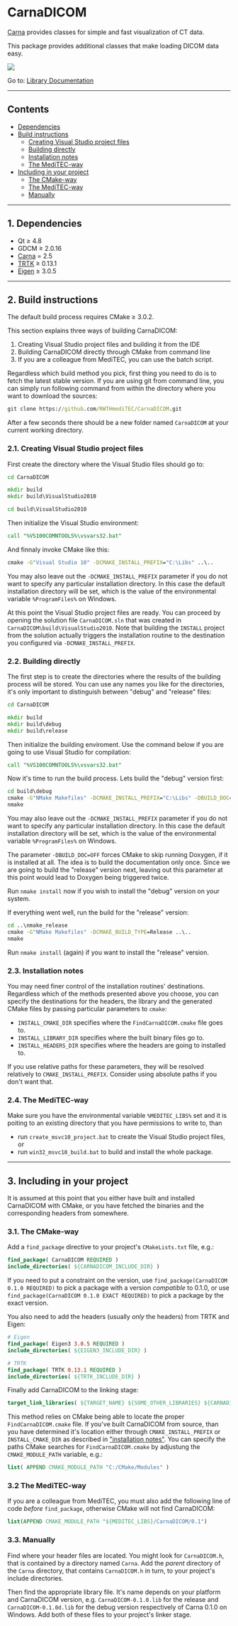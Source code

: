 CarnaDICOM
========

[Carna](https://github.com/RWTHmediTEC/Carna)
provides classes for simple and fast visualization of CT data.

This package provides additional classes that make loading DICOM data easy.

<img src="https://rwthmeditec.github.io/CarnaDICOM/DicomController01.png">

Go to: [Library Documentation](https://rwthmeditec.github.io/CarnaDICOM/)

---
## Contents

* [Dependencies](#1-dependencies)
* [Build instructions](#2-build-instructions)
	* [Creating Visual Studio project files](#21-creating-visual-studio-project-files)
	* [Building directly](#22-building-directly)
	* [Installation notes](#23-installation-notes)
	* [The MediTEC-way](#24-the-meditec-way)
* [Including in your project](#3-including-in-your-project)
	* [The CMake-way](#31-the-cmake-way)
	* [The MediTEC-way](#32-the-meditec-way)
	* [Manually](#33-manually)
 
---
## 1. Dependencies

* Qt ≥ 4.8
* GDCM ≥ 2.0.16
* [Carna](https://github.com/RWTHmediTEC/Carna) = 2.5
* [TRTK](https://github.com/Haenisch/TRTK) ≥ 0.13.1
* [Eigen](http://eigen.tuxfamily.org/) ≥ 3.0.5

---
## 2. Build instructions

The default build process requires CMake ≥ 3.0.2.

This section explains three ways of building CarnaDICOM:

1. Creating Visual Studio project files and building it from the IDE
2. Building CarnaDICOM directly through CMake from command line
3. If you are a colleague from MediTEC, you can use the batch script.

Regardless which build method you pick,
first thing you need to do is to fetch the latest stable version.
If you are using git from command line,
you can simply run following command
from within the directory where you want to download the sources:

```bat
git clone https://github.com/RWTHmediTEC/CarnaDICOM.git
```
    
After a few seconds there should be a new folder named `CarnaDICOM`
at your current working directory.

### 2.1. Creating Visual Studio project files

First create the directory where the Visual Studio files should go to:

```bat
cd CarnaDICOM

mkdir build
mkdir build\VisualStudio2010

cd build\VisualStudio2010
```
    
Then initialize the Visual Studio environment:

```bat
call "%VS100COMNTOOLS%\vsvars32.bat"
```
    
And finnaly invoke CMake like this:

```bat
cmake -G"Visual Studio 10" -DCMAKE_INSTALL_PREFIX="C:\Libs" ..\..
```
    
You may also leave out the `-DCMAKE_INSTALL_PREFIX` parameter
if you do not want to specify any particular installation directory.
In this case the default installation directory will be set,
which is the value of the environmental variable `%ProgramFiles%` on Windows.

At this point the Visual Studio project files are ready.
You can proceed by opening the solution file `CarnaDICOM.sln`
that was created in `CarnaDICOM\build\VisualStudio2010`.
Note that building the `INSTALL` project from the solution
actually triggers the installation routine
to the destination you configured via `-DCMAKE_INSTALL_PREFIX`.

### 2.2. Building directly

The first step is to create the directories
where the results of the building process will be stored.
You can use any names you like for the directories,
it's only important to distinguish between "debug" and "release" files:

```bat
cd CarnaDICOM

mkdir build
mkdir build\debug
mkdir build\release
```

Then initialize the building enviroment.
Use the command below if you are going to use Visual Studio for compilation:

```bat
call "%VS100COMNTOOLS%\vsvars32.bat"
```
    
Now it's time to run the build process.
Lets build the "debug" version first:

```bat
cd build\debug
cmake -G"NMake Makefiles" -DCMAKE_INSTALL_PREFIX="C:\Libs" -DBUILD_DOC=OFF ..\..
nmake
```
    
You may also leave out the `-DCMAKE_INSTALL_PREFIX` parameter
if you do not want to specify any particular installation directory.
In this case the default installation directory will be set,
which is the value of the environmental variable `%ProgramFiles%` on Windows.

The parameter `-DBUILD_DOC=OFF` forces CMake to skip running Doxygen, if it is installed at all. The idea is to build the documentation only once. Since we are going to build the "release" version next, leaving out this parameter at this point would lead to Doxygen being triggered twice.

Run `nmake install` now if you wish to install the "debug" version on your system.

If everything went well,
run the build for the "release" version:

```bat
cd ..\nmake_release
cmake -G"NMake Makefiles" -DCMAKE_BUILD_TYPE=Release ..\..
nmake
```

Run `nmake install` (again) if you want to install the "release" version.

### 2.3. Installation notes

You may need finer control of the installation routines' destinations.
Regardless which of the methods presented above you choose,
you can specify the destinations for the
headers, the library and the generated CMake files
by passing particular parameters to `cmake`:

* `INSTALL_CMAKE_DIR` specifies where the `FindCarnaDICOM.cmake` file goes to.
* `INSTALL_LIBRARY_DIR` specifies where the built binary files go to.
* `INSTALL_HEADERS_DIR` specifies where the headers are going to installed to.

If you use relative paths for these parameters,
they will be resolved relatively to `CMAKE_INSTALL_PREFIX`.
Consider using absolute paths if you don't want that.

### 2.4. The MediTEC-way

Make sure you have the environmental variable `%MEDITEC_LIBS%` set
and it is poiting to an existing directory that you have permissions to write to,
than

* run `create_msvc10_project.bat` to create the Visual Studio project files, or
* run `win32_msvc10_build.bat` to build and install the whole package.

---
## 3. Including in your project

It is assumed at this point that you either have built and installed CarnaDICOM with CMake,
or you have fetched the binaries and the corresponding headers from somewhere.

### 3.1. The CMake-way

Add a `find_package` directive to your project's `CMakeLists.txt` file, e.g.:

```CMake
find_package( CarnaDICOM REQUIRED )
include_directories( ${CARNADICOM_INCLUDE_DIR} )
```

If you need to put a constraint on the version, use `find_package(CarnaDICOM 0.1.0 REQUIRED)`
to pick a package with a version *compatible* to 0.1.0,
or use `find_package(CarnaDICOM 0.1.0 EXACT REQUIRED)` to pick a package by the exact version.

You also need to add the headers (usually *only* the headers) from TRTK and Eigen:

```CMake
# Eigen
find_package( Eigen3 3.0.5 REQUIRED )
include_directories( ${EIGEN3_INCLUDE_DIR} )

# TRTK
find_package( TRTK 0.13.1 REQUIRED )
include_directories( ${TRTK_INCLUDE_DIR} )
```

Finally add CarnaDICOM to the linking stage:

```CMake
target_link_libraries( ${TARGET_NAME} ${SOME_OTHER_LIBRARIES} ${CARNADICOM_LIBRARIES} )
```

This method relies on CMake being able to locate the proper `FindCarnaDICOM.cmake` file.
If you've built CarnaDICOM from source,
than you have determined it's location either through `CMAKE_INSTALL_PREFIX`
or `INSTALL_CMAKE_DIR` as described in ["installation notes"](#23-installation-notes).
You can specify the paths CMake searches for `FindCarnaDICOM.cmake` by adjustung the
`CMAKE_MODULE_PATH` variable, e.g.:

```CMake
list( APPEND CMAKE_MODULE_PATH "C:/CMake/Modules" )
```

### 3.2 The MediTEC-way

If you are a colleague from MediTEC, you must also add the following line of code
*before* `find_package`, otherwise CMake will not find CarnaDICOM:

```CMake
list(APPEND CMAKE_MODULE_PATH "${MEDITEC_LIBS}/CarnaDICOM/0.1")
```

### 3.3. Manually

Find where your header files are located. You might look for `CarnaDICOM.h`,
that is contained by a directory named `Carna`.
Add the *parent* directory of the `Carna` directory,
that contains `CarnaDICOM.h` in turn,
to your project's include directories.

Then find the appropriate library file.
It's name depends on your platform and CarnaDICOM version,
e.g. `CarnaDICOM-0.1.0.lib` for the release and `CarnaDICOM-0.1.0d.lib`
for the debug version respectively of Carna 0.1.0 on Windows.
Add both of these files to your project's linker stage.
